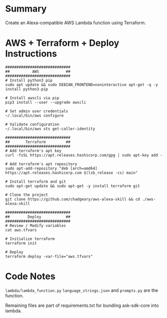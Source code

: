 # Summary
Create an Alexa-compatible AWS Lambda function using Terraform.

# AWS + Terraform + Deploy Instructions
```
#############################
##          AWS            ##
#############################
# Install python3 pip
sudo apt update && sudo DEBIAN_FRONTEND=noninteractive apt-get -q -y install python3-pip

# Install awscli via pip
pip3 install --user --upgrade awscli

# Set admin user credentials
~/.local/bin/aws configure

# Validate configuration
~/.local/bin/aws sts get-caller-identity 

#############################
##       Terraform         ##
#############################
# Add terraform's apt key
curl -fsSL https://apt.releases.hashicorp.com/gpg | sudo apt-key add -
 
# Add terraform's apt repository
sudo apt-add-repository "deb [arch=amd64] https://apt.releases.hashicorp.com $(lsb_release -cs) main"
 
# Install terraform and git
sudo apt-get update && sudo apt-get -y install terraform git
 
# Clone the project
git clone https://github.com/chadgeary/aws-alexa-skill && cd ./aws-alexa-skill

#############################
##        Deploy           ##
#############################
# Review / Modify variables
cat aws.tfvars

# Initialize terraform
terraform init

# Deploy
terraform deploy -var-file="aws.tfvars"
```

# Code Notes
`lambda/lambda_function.py` `language_strings.json` and `prompts.py` are the function.

Remaining files are part of requirements.txt for bundling ask-sdk-core into lambda.
